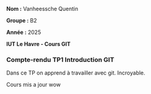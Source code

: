 **Nom :** Vanheessche Quentin

**Groupe :** B2

**Année :** 2025

**IUT Le Havre - Cours GIT**

### Compte-rendu TP1 Introduction GIT

Dans ce TP on apprend à travailler avec git. Incroyable.

Cours mis a jour wow